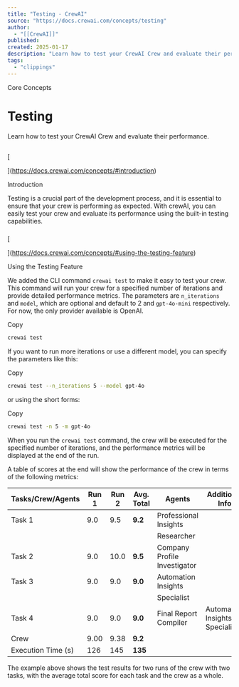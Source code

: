 ```yaml
---
title: "Testing - CrewAI"
source: "https://docs.crewai.com/concepts/testing"
author:
  - "[[CrewAI]]"
published:
created: 2025-01-17
description: "Learn how to test your CrewAI Crew and evaluate their performance."
tags:
  - "clippings"
---
```


Core Concepts

# Testing

Learn how to test your CrewAI Crew and evaluate their performance.

##

[​

](https://docs.crewai.com/concepts/#introduction)

Introduction

Testing is a crucial part of the development process, and it is essential to ensure that your crew is performing as expected. With crewAI, you can easily test your crew and evaluate its performance using the built-in testing capabilities.

###

[​

](https://docs.crewai.com/concepts/#using-the-testing-feature)

Using the Testing Feature

We added the CLI command `crewai test` to make it easy to test your crew. This command will run your crew for a specified number of iterations and provide detailed performance metrics. The parameters are `n_iterations` and `model`, which are optional and default to 2 and `gpt-4o-mini` respectively. For now, the only provider available is OpenAI.

Copy

```bash
crewai test
```

If you want to run more iterations or use a different model, you can specify the parameters like this:

Copy

```bash
crewai test --n_iterations 5 --model gpt-4o
```

or using the short forms:

Copy

```bash
crewai test -n 5 -m gpt-4o
```

When you run the `crewai test` command, the crew will be executed for the specified number of iterations, and the performance metrics will be displayed at the end of the run.

A table of scores at the end will show the performance of the crew in terms of the following metrics:

| Tasks/Crew/Agents  | Run 1 | Run 2 | Avg. Total | Agents                       | Additional Info                |
| ------------------ | ----- | ----- | ---------- | ---------------------------- | ------------------------------ |
| Task 1             | 9.0   | 9.5   | **9.2**    | Professional Insights        |                                |
|                    |       |       |            | Researcher                   |                                |
| Task 2             | 9.0   | 10.0  | **9.5**    | Company Profile Investigator |                                |
| Task 3             | 9.0   | 9.0   | **9.0**    | Automation Insights          |                                |
|                    |       |       |            | Specialist                   |                                |
| Task 4             | 9.0   | 9.0   | **9.0**    | Final Report Compiler        | Automation Insights Specialist |
| Crew               | 9.00  | 9.38  | **9.2**    |                              |                                |
| Execution Time (s) | 126   | 145   | **135**    |                              |                                |

The example above shows the test results for two runs of the crew with two tasks, with the average total score for each task and the crew as a whole.

